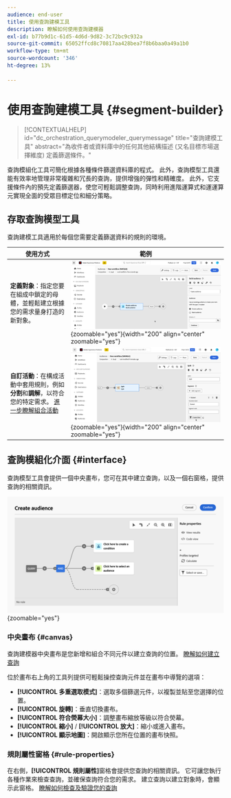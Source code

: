 ```yaml
---
audience: end-user
title: 使用查詢建模工具
description: 瞭解如何使用查詢建模器
exl-id: b77b9d1c-61d5-4d6d-9d82-3c72bc9c932a
source-git-commit: 65052ffcd8c70817aa428bea7f8b6baa0a49a1b0
workflow-type: tm+mt
source-wordcount: '346'
ht-degree: 13%

---
```


# 使用查詢建模工具 {#segment-builder}

>[!CONTEXTUALHELP]
>id="dc_orchestration_querymodeler_querymessage"
>title="查詢建模工具"
>abstract="為收件者或資料庫中的任何其他結構描述 (又名目標市場選擇維度) 定義篩選條件。"

查詢模組化工具可簡化根據各種條件篩選資料庫的程式。 此外，查詢模型工具還能有效率地管理非常複雜和冗長的查詢，提供增強的彈性和精確度。 此外，它支援條件內的預先定義篩選器，使您可輕鬆調整查詢，同時利用進階運算式和運運算元實現全面的受眾目標定位和細分策略。

## 存取查詢模型工具

查詢建模工具適用於每個您需要定義篩選資料的規則的環境。

| 使用方式 | 範例 |
|  ---  |  ---  |
| **定義對象**：指定您要在組成中鎖定的母體，並輕鬆建立根據您的需求量身打造的新對象。 | ![](assets/access-audience.png){zoomable="yes"}{width="200" align="center" zoomable="yes"} |
| **自訂活動**：在構成活動中套用規則，例如&#x200B;**分割**&#x200B;和&#x200B;**調解**，以符合您的特定需求。 [進一步瞭解組合活動](../compositions/activities/about-activities.md) | ![](assets/access-composition.png){zoomable="yes"}{width="200" align="center" zoomable="yes"} |

## 查詢模組化介面 {#interface}

查詢模型工具會提供一個中央畫布，您可在其中建立查詢，以及一個右窗格，提供查詢的相關資訊。

![](assets/query-interface.png){zoomable="yes"}

### 中央畫布 {#canvas}

查詢建模器中央畫布是您新增和組合不同元件以建立查詢的位置。 [瞭解如何建立查詢](build-query.md)

位於畫布右上角的工具列提供可輕鬆操控查詢元件並在畫布中導覽的選項：

* **[!UICONTROL 多重選取模式]**：選取多個篩選元件，以複製並貼至您選擇的位置。
* **[!UICONTROL 旋轉]**：垂直切換畫布。
* **[!UICONTROL 符合熒幕大小]**：調整畫布縮放等級以符合熒幕。
* **[!UICONTROL 縮小]** / **[!UICONTROL 放大]**：縮小或進入畫布。
* **[!UICONTROL 顯示地圖]**：開啟顯示您所在位置的畫布快照。

### 規則屬性窗格 {#rule-properties}

在右側，**[!UICONTROL 規則屬性]**&#x200B;窗格會提供您查詢的相關資訊。 它可讓您執行各種作業來檢查查詢，並確保查詢符合您的需求。 建立查詢以建立對象時，會顯示此窗格。 [瞭解如何檢查及驗證您的查詢](build-query.md#check-and-validate-your-query)
